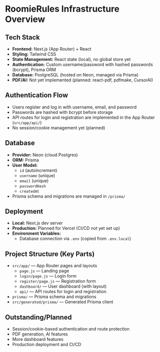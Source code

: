 # RoomieRules Infrastructure Overview

## Tech Stack
- **Frontend:** Next.js (App Router) + React
- **Styling:** Tailwind CSS
- **State Management:** React state (local), no global store yet
- **Authentication:** Custom username/password with hashed passwords (bcrypt), Prisma ORM
- **Database:** PostgreSQL (hosted on Neon, managed via Prisma)
- **PDF/AI:** Not yet implemented (planned: react-pdf, pdfmake, CursorAI)

## Authentication Flow
- Users register and log in with username, email, and password
- Passwords are hashed with bcrypt before storage
- API routes for login and registration are implemented in the App Router (`src/app/api/`)
- No session/cookie management yet (planned)

## Database
- **Provider:** Neon (cloud Postgres)
- **ORM:** Prisma
- **User Model:**
  - `id` (autoincrement)
  - `username` (unique)
  - `email` (unique)
  - `passwordHash`
  - `createdAt`
- Prisma schema and migrations are managed in `/prisma/`

## Deployment
- **Local:** Next.js dev server
- **Production:** Planned for Vercel (CI/CD not yet set up)
- **Environment Variables:**
  - Database connection via `.env` (copied from `.env.local`)

## Project Structure (Key Parts)
- `src/app/` — App Router pages and layouts
  - `page.js` — Landing page
  - `login/page.js` — Login form
  - `register/page.js` — Registration form
  - `dashboard/` — User dashboard (with layout)
  - `api/` — API routes for login and registration
- `prisma/` — Prisma schema and migrations
- `src/generated/prisma/` — Generated Prisma client

## Outstanding/Planned
- Session/cookie-based authentication and route protection
- PDF generation, AI features
- More dashboard features
- Production deployment and CI/CD 